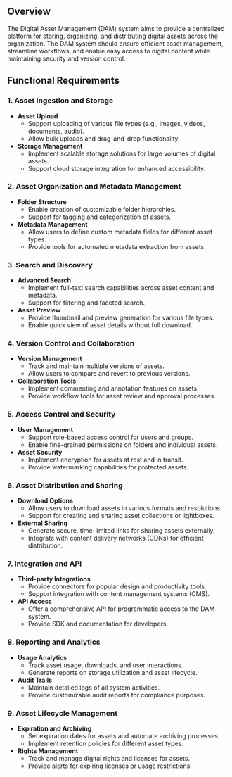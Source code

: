 ## Overview

The Digital Asset Management (DAM) system aims to provide a centralized platform for storing, organizing, and distributing digital assets across the organization. The DAM system should ensure efficient asset management, streamline workflows, and enable easy access to digital content while maintaining security and version control.

## Functional Requirements

### 1. Asset Ingestion and Storage

- **Asset Upload**
  - Support uploading of various file types (e.g., images, videos, documents, audio).
  - Allow bulk uploads and drag-and-drop functionality.
- **Storage Management**
  - Implement scalable storage solutions for large volumes of digital assets.
  - Support cloud storage integration for enhanced accessibility.

### 2. Asset Organization and Metadata Management

- **Folder Structure**
  - Enable creation of customizable folder hierarchies.
  - Support for tagging and categorization of assets.
- **Metadata Management**
  - Allow users to define custom metadata fields for different asset types.
  - Provide tools for automated metadata extraction from assets.

### 3. Search and Discovery

- **Advanced Search**
  - Implement full-text search capabilities across asset content and metadata.
  - Support for filtering and faceted search.
- **Asset Preview**
  - Provide thumbnail and preview generation for various file types.
  - Enable quick view of asset details without full download.

### 4. Version Control and Collaboration

- **Version Management**
  - Track and maintain multiple versions of assets.
  - Allow users to compare and revert to previous versions.
- **Collaboration Tools**
  - Implement commenting and annotation features on assets.
  - Provide workflow tools for asset review and approval processes.

### 5. Access Control and Security

- **User Management**
  - Support role-based access control for users and groups.
  - Enable fine-grained permissions on folders and individual assets.
- **Asset Security**
  - Implement encryption for assets at rest and in transit.
  - Provide watermarking capabilities for protected assets.

### 6. Asset Distribution and Sharing

- **Download Options**
  - Allow users to download assets in various formats and resolutions.
  - Support for creating and sharing asset collections or lightboxes.
- **External Sharing**
  - Generate secure, time-limited links for sharing assets externally.
  - Integrate with content delivery networks (CDNs) for efficient distribution.

### 7. Integration and API

- **Third-party Integrations**
  - Provide connectors for popular design and productivity tools.
  - Support integration with content management systems (CMS).
- **API Access**
  - Offer a comprehensive API for programmatic access to the DAM system.
  - Provide SDK and documentation for developers.

### 8. Reporting and Analytics

- **Usage Analytics**
  - Track asset usage, downloads, and user interactions.
  - Generate reports on storage utilization and asset lifecycle.
- **Audit Trails**
  - Maintain detailed logs of all system activities.
  - Provide customizable audit reports for compliance purposes.

### 9. Asset Lifecycle Management

- **Expiration and Archiving**
  - Set expiration dates for assets and automate archiving processes.
  - Implement retention policies for different asset types.
- **Rights Management**
  - Track and manage digital rights and licenses for assets.
  - Provide alerts for expiring licenses or usage restrictions.
